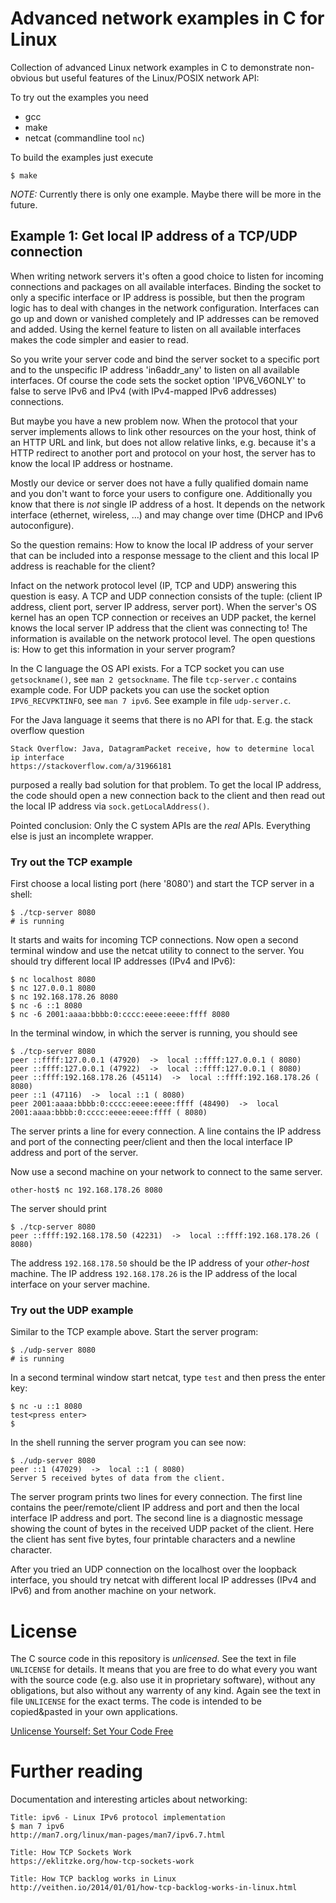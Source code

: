 # Advanced network examples in C for Linux

Collection of advanced Linux network examples in C to demonstrate non-obvious
but useful features of the Linux/POSIX network API:

To try out the examples you need

* gcc
* make
* netcat (commandline tool `nc`)

To build the examples just execute

    $ make

*NOTE:* Currently there is only one example. Maybe there will be more in the
future.

## Example 1: Get local IP address of a TCP/UDP connection

When writing network servers it's often a good choice to listen for incoming
connections and packages on all available interfaces. Binding the socket to
only a specific interface or IP address is possible, but then the program logic
has to deal with changes in the network configuration. Interfaces can go up and
down or vanished completely and IP addresses can be removed and added. Using
the kernel feature to listen on all available interfaces makes the code simpler
and easier to read.

So you write your server code and bind the server socket to a specific port and
to the unspecific IP address 'in6addr_any' to listen on all available
interfaces.  Of course the code sets the socket option 'IPV6_V6ONLY' to false
to serve IPv6 and IPv4 (with IPv4-mapped IPv6 addresses) connections.

But maybe you have a new problem now. When the protocol that your server
implements allows to link other resources on the your host, think of an HTTP
URL and link, but does not allow relative links, e.g. because it's a HTTP
redirect to another port and protocol on your host, the server has to know the
local IP address or hostname.

Mostly our device or server does not have a fully qualified domain name and you
don't want to force your users to configure one.  Additionally you know that
there is *not* single IP address of a host. It depends on the network interface
(ethernet, wireless, ...) and may change over time (DHCP and IPv6
autoconfigure).

So the question remains: How to know the local IP address of your server that
can be included into a response message to the client and this local IP address
is reachable for the client?

Infact on the network protocol level (IP, TCP and UDP) answering this question
is easy. A TCP and UDP connection consists of the tuple: (client IP address,
client port, server IP address, server port). When the server's OS kernel has
an open TCP connection or receives an UDP packet, the kernel knows the local
server IP address that the client was connecting to! The information is
available on the network protocol level. The open questions is: How to get this
information in your server program?

In the C language the OS API exists. For a TCP socket you can use
`getsockname()`, see `man 2 getsockname`. The file `tcp-server.c` contains
example code. For UDP packets you can use the socket option `IPV6_RECVPKTINFO`,
see `man 7 ipv6`. See example in file `udp-server.c`.

For the Java language it seems that there is no API for that. E.g. the
stack overflow question

    Stack Overflow: Java, DatagramPacket receive, how to determine local ip interface
    https://stackoverflow.com/a/31966181

purposed a really bad solution for that problem. To get the local IP address,
the code should open a new connection back to the client and then read out
the local IP address via `sock.getLocalAddress()`.

Pointed conclusion: Only the C system APIs are the *real* APIs. Everything else
is just an incomplete wrapper.


### Try out the TCP example

First choose a local listing port (here '8080') and start the TCP server in a
shell:

    $ ./tcp-server 8080
    # is running

It starts and waits for incoming TCP connections. Now open a second terminal
window and use the netcat utility to connect to the server. You should try
different local IP addresses (IPv4 and IPv6):

    $ nc localhost 8080
    $ nc 127.0.0.1 8080
    $ nc 192.168.178.26 8080
    $ nc -6 ::1 8080
    $ nc -6 2001:aaaa:bbbb:0:cccc:eeee:eeee:ffff 8080

In the terminal window, in which the server is running, you should see

    $ ./tcp-server 8080
    peer ::ffff:127.0.0.1 (47920)  ->  local ::ffff:127.0.0.1 ( 8080)
    peer ::ffff:127.0.0.1 (47922)  ->  local ::ffff:127.0.0.1 ( 8080)
    peer ::ffff:192.168.178.26 (45114)  ->  local ::ffff:192.168.178.26 ( 8080)
    peer ::1 (47116)  ->  local ::1 ( 8080)
    peer 2001:aaaa:bbbb:0:cccc:eeee:eeee:ffff (48490)  ->  local 2001:aaaa:bbbb:0:cccc:eeee:eeee:ffff ( 8080)

The server prints a line for every connection. A line contains the IP address
and port of the connecting peer/client and then the local interface IP address
and port of the server.

Now use a second machine on your network to connect to the same server.

    other-host$ nc 192.168.178.26 8080

The server should print

    $ ./tcp-server 8080
    peer ::ffff:192.168.178.50 (42231)  ->  local ::ffff:192.168.178.26 ( 8080)

The address `192.168.178.50` should be the IP address of your *other-host*
machine. The IP address `192.168.178.26` is the IP address of the local
interface on your server machine.


### Try out the UDP example

Similar to the TCP example above. Start the server program:

    $ ./udp-server 8080
    # is running

In a second terminal window start netcat, type `test` and then press the enter
key:

    $ nc -u ::1 8080
    test<press enter>
    $

In the shell running the server program you can see now:

    $ ./udp-server 8080
    peer ::1 (47029)  ->  local ::1 ( 8080)
    Server 5 received bytes of data from the client.

The server program prints two lines for every connection. The first line
contains the peer/remote/client IP address and port and then the local
interface IP address and port. The second line is a diagnostic message showing
the count of bytes in the received UDP packet of the client. Here the client
has sent five bytes, four printable characters and a newline character.

After you tried an UDP connection on the localhost over the loopback interface,
you should try netcat with different local IP addresses (IPv4 and IPv6) and
from another machine on your network.


# License

The C source code in this repository is *unlicensed*. See the text in file
`UNLICENSE` for details. It means that you are free to do what every you want
with the source code (e.g. also use it in proprietary software), without any
obligations, but also without any warrenty of any kind. Again see the text in
file `UNLICENSE` for the exact terms. The code is intended to be copied&pasted
in your own applications.

[Unlicense Yourself: Set Your Code Free](https://unlicense.org/)


# Further reading

Documentation and interesting articles about networking:

    Title: ipv6 - Linux IPv6 protocol implementation
    $ man 7 ipv6
    http://man7.org/linux/man-pages/man7/ipv6.7.html

    Title: How TCP Sockets Work
    https://eklitzke.org/how-tcp-sockets-work

    Title: How TCP backlog works in Linux
    http://veithen.io/2014/01/01/how-tcp-backlog-works-in-linux.html
